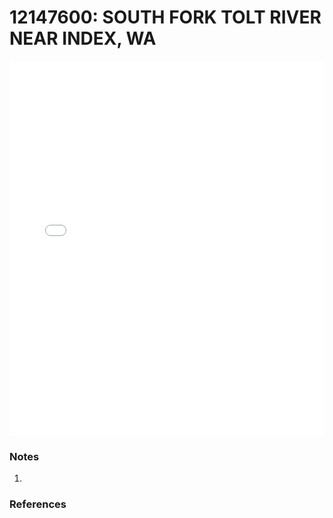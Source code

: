 # 12147600: SOUTH FORK TOLT RIVER NEAR INDEX, WA

<iframe src="/distribution_estimation/_static/stations/12147600_fdc.html" width="100%" height="600" frameborder="0"></iframe>

### Notes
1. 

### References


